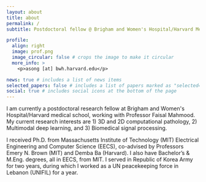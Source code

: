 ```yaml
---
layout: about
title: about
permalink: /
subtitle: Postdoctoral fellow @ Brigham and Women's Hospital/Harvard Medical School

profile:
  align: right
  image: prof.png
  image_circular: false # crops the image to make it circular
  more_info: >
    <p>asong [at] bwh.harvard.edu</p>

news: true # includes a list of news items
selected_papers: false # includes a list of papers marked as "selected={true}"
social: true # includes social icons at the bottom of the page
---
```


I am currently a postdoctoral research fellow at Brigham and Women's Hospital/Harvard medical school, working with Professor Faisal Mahmood. My current research interests are 1) 3D and 2D computational pathology, 2) Multimodal deep learning, and 3) Biomedical signal processing.

I received Ph.D. from Massachusetts Institute of Technology (MIT) Electrical Engineering and Computer Science (EECS), co-advised by Professors Emery N. Brown (MIT) and Demba Ba (Harvard). I also have Bachelor’s & M.Eng. degrees, all in EECS, from MIT.  I served in Republic of Korea Army for two years, during which I worked as a UN peacekeeping force in Lebanon (UNIFIL) for a year.

<!-- Write your biography here. Tell the world about yourself. Link to your favorite [subreddit](http://reddit.com). You can put a picture in, too. The code is already in, just name your picture `prof_pic.jpg` and put it in the `img/` folder.

Put your address / P.O. box / other info right below your picture. You can also disable any of these elements by editing `profile` property of the YAML header of your `_pages/about.md`. Edit `_bibliography/papers.bib` and Jekyll will render your [publications page](/al-folio/publications/) automatically.

Link to your social media connections, too. This theme is set up to use [Font Awesome icons](https://fontawesome.com/) and [Academicons](https://jpswalsh.github.io/academicons/), like the ones below. Add your Facebook, Twitter, LinkedIn, Google Scholar, or just disable all of them. -->
